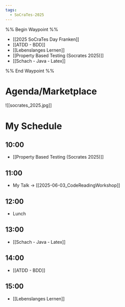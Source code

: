 ```yaml
---
tags:
  - SoCraTes-2025
---
```


%% Begin Waypoint %%
- [[2025 SoCraTes Day Franken]]
- [[ATDD - BDD]]
- [[Lebenslanges Lernen]]
- [[Property Based Testing (Socrates 2025)]]
- [[Schach - Java - Latex]]

%% End Waypoint %%

# Agenda/Marketplace

![[socrates_2025.jpg]]

# My Schedule

## 10:00

- [[Property Based Testing (Socrates 2025)]]

## 11:00

- My Talk -> [[2025-06-03_CodeReadingWorkshop]]

## 12:00

- Lunch

## 13:00

- [[Schach - Java - Latex]]

## 14:00

- [[ATDD - BDD]]

## 15:00

- [[Lebenslanges Lernen]]
